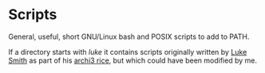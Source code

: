 # Scripts
General, useful, short GNU/Linux bash and POSIX scripts to add to PATH.

If a directory starts with _luke_ it contains scripts originally written by [Luke Smith](https://lukesmith.xyz/) as part of his [archi3 rice](https://github.com/LukeSmithxyz/voidrice/tree/archi3), but which could have been modified by me.

